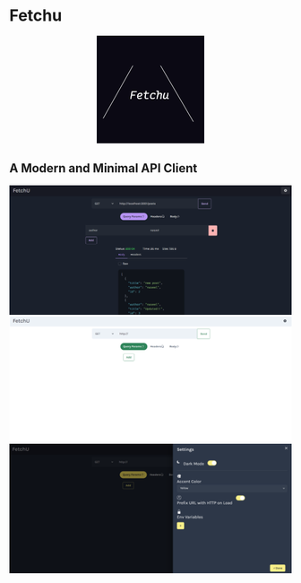 # Fetchu

<center>
<img src='public/logo.png' border-radius='20px'/>
</center>

## A Modern and Minimal API Client

<center>
<img src='public/1.png' border-radius='20px'/>
<img src='public/2.png' border-radius='20px'/>
<img src='public/3.png' border-radius='20px'/>
</center>
